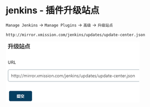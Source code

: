 # jenkins - 插件升级站点

`Manage Jenkins` -> `Manage Plugins` -> `高级` -> `升级站点`

```
http://mirror.xmission.com/jenkins/updates/update-center.json
```

![img.png](images/jenkins-plugins-upgrade-site.png)
